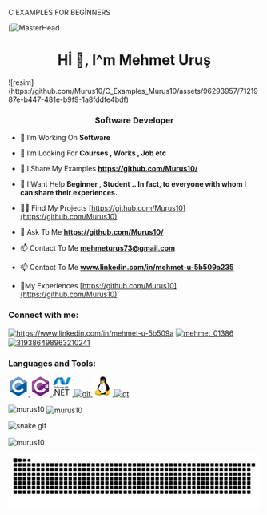 C EXAMPLES FOR BEGİNNERS 



[![MasterHead](https://academy.avast.com/hubfs/New_Avast_Academy/Hackers/Hacker-Thumb-a1.png)
<h1 align="center">Hİ 👋, I^m Mehmet Uruş</h1>![resim](https://github.com/Murus10/C_Examples_Murus10/assets/96293957/7121987e-b447-481e-b9f9-1a8fddfe4bdf)

<h3 align="center">Software Developer</h3>

- 🔭 I’m Working On **Software**

- 🌱 I’m Looking For **Courses , Works , Job etc**

- 👯 I Share My Examples **https://github.com/Murus10/**

- 🤝 I Want Help **Beginner , Student .. In fact, to everyone with whom I can share their experiences.**

- 👨‍💻 Find My Projects [https://github.com/Murus10](https://github.com/Murus10)

- 💬 Ask To Me **https://github.com/Murus10/**

- 📫 Contact To Me **mehmeturus73@gmail.com**

- 📫 Contact To Me **www.linkedin.com/in/mehmet-u-5b509a235**

- 📄My Experiences [https://github.com/Murus10](https://github.com/Murus10)


<h3 align="left">Connect with me:</h3>
<p align="left">
<a href="https://linkedin.com/in/https://www.linkedin.com/in/mehmet-u-5b509a" target="blank"><img align="center" src="https://raw.githubusercontent.com/rahuldkjain/github-profile-readme-generator/master/src/images/icons/Social/linked-in-alt.svg" alt="https://www.linkedin.com/in/mehmet-u-5b509a" height="30" width="40" /></a>
<a href="https://instagram.com/mehmet_01386" target="blank"><img align="center" src="https://raw.githubusercontent.com/rahuldkjain/github-profile-readme-generator/master/src/images/icons/Social/instagram.svg" alt="mehmet_01386" height="30" width="40" /></a>
<a href="https://discord.gg/319386498963210241" target="blank"><img align="center" src="https://raw.githubusercontent.com/rahuldkjain/github-profile-readme-generator/master/src/images/icons/Social/discord.svg" alt="319386498963210241" height="30" width="40" /></a>
</p>

<h3 align="left">Languages and Tools:</h3>
<p align="left"> <a href="https://www.cprogramming.com/" target="_blank" rel="noreferrer"> <img src="https://raw.githubusercontent.com/devicons/devicon/master/icons/c/c-original.svg" alt="c" width="40" height="40"/> </a> <a href="https://www.w3schools.com/cs/" target="_blank" rel="noreferrer"> <img src="https://raw.githubusercontent.com/devicons/devicon/master/icons/csharp/csharp-original.svg" alt="csharp" width="40" height="40"/> </a> <a href="https://dotnet.microsoft.com/" target="_blank" rel="noreferrer"> <img src="https://raw.githubusercontent.com/devicons/devicon/master/icons/dot-net/dot-net-original-wordmark.svg" alt="dotnet" width="40" height="40"/> </a> <a href="https://git-scm.com/" target="_blank" rel="noreferrer"> <img src="https://www.vectorlogo.zone/logos/git-scm/git-scm-icon.svg" alt="git" width="40" height="40"/> </a> <a href="https://www.linux.org/" target="_blank" rel="noreferrer"> <img src="https://raw.githubusercontent.com/devicons/devicon/master/icons/linux/linux-original.svg" alt="linux" width="40" height="40"/> </a> <a href="https://www.qt.io/" target="_blank" rel="noreferrer"> <img src="https://upload.wikimedia.org/wikipedia/commons/0/0b/Qt_logo_2016.svg" alt="qt" width="40" height="40"/> </a> </p>

<p><img align="left" src="https://github-readme-stats.vercel.app/api/top-langs?username=murus10&show_icons=true&locale=en&layout=compact" alt="murus10" /></p>

<p>&nbsp;<img align="center" src="https://github-readme-stats.vercel.app/api?username=murus10&show_icons=true&locale=en" alt="murus10" /></p>

![snake gif](https://github.com/Murus10/Murus10/blob/output/github-contribution-grid-snake.gif)

<p><img align="center" src="https://github-readme-streak-stats.herokuapp.com/?user=murus10&" alt="murus10" /></p>

<picture>
  <source media="(prefers-color-scheme: dark)" srcset="https://raw.githubusercontent.com/CagatayAkkas/CagatayAkkas/output/github-contribution-grid-snake-dark.svg">
  <source media="(prefers-color-scheme: light)" srcset="https://raw.githubusercontent.com/CagatayAkkas/CagatayAkkas/output/github-contribution-grid-snake.svg">
  <img alt="github contribution grid snake animation" src="https://raw.githubusercontent.com/CagatayAkkas/CagatayAkkas/output/github-contribution-grid-snake.svg">
</picture>
